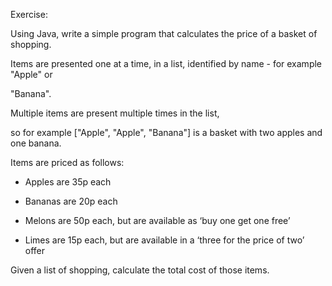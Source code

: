 Exercise:

Using Java, write a simple program that calculates the price of a basket of shopping.

Items are presented one at a time, in a list, identified by name - for example &quot;Apple&quot; or

&quot;Banana&quot;.

Multiple items are present multiple times in the list,

so for example [&quot;Apple&quot;, &quot;Apple&quot;, &quot;Banana&quot;] is a basket with two apples and one banana.

Items are priced as follows:

- Apples are 35p each

- Bananas are 20p each

- Melons are 50p each, but are available as ‘buy one get one free’

- Limes are 15p each, but are available in a ‘three for the price of two’ offer

Given a list of shopping, calculate the total cost of those items.